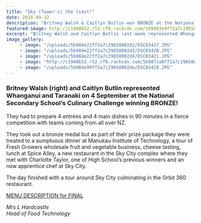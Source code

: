 ```yaml
---
title: "Sky (Tower's) the limit!"
date: 2018-09-12
description: "Britney Walsh & Caitlyn Butlin won BRONZE at the National Secondary School’s Culinary Challenge in Auckland..."
featured-image: http://c1940652.r52.cf0.rackcdn.com/5b9883e9ff2a7c29650002f2/41244227_2201708096538180_999643214258372608_n.jpg
excerpt: "Britney Walsh and Caitlyn Butlin last week represented Whanganui & Taranaki at the National Secondary School’s Culinary Challenge winning BRONZE!"
image_gallery:
     - image: "/uploads/5b984e22ff2a7c29650002d2/DSC03417.JPG"
     - image: "/uploads/5b984e22ff2a7c29650002d3/DSC03420.JPG"
     - image: "/uploads/5b984e22ff2a7c29650002d4/DSC03421.JPG"
     - image: "http://c1940652.r52.cf0.rackcdn.com/5b987ca8ff2a7c29650002e9/41199951_2201702209872102_5554235656894414848_n.jpg"
     - image: "/uploads/5b984e90ff2a7c29650002de/DSC03428.JPG"
---
```


<h3>Britney Walsh (right) and Caitlyn Butlin represented Whanganui and Taranaki on 4 September at the National Secondary School&rsquo;s Culinary Challenge winning BRONZE!</h3>
<p>They had to prepare 4 entr<span>&eacute;</span>es and 4 main dishes in 90 minutes in a fierce competition with teams coming from all over NZ.</p>
<p>They took out a bronze medal but as part of their prize package they were treated to a sumptuous dinner at Manukau Institute of Technology, a tour of Fresh Growers wholesale fruit and vegetable business, cheese tasting, lunch at Spice Alley, a new restaurant in the Sky City complex where they met with Charlotte Taylor, one of High School&rsquo;s previous winners and an now apprentice chef at Sky City.</p>
<p>The day finished with a tour around Sky City culminating in the Orbit 360 restaurant.</p>
<p><a href="http://c1940652.r52.cf0.rackcdn.com/5b9850e4ff2a7c29650002e0/FINAL-NSSCC-Menu-Card-2018-(Autosaved).pdf">MENU DESCRIPTION for FINAL</a></p>
<p><em>Mrs L Hardcastle</em><br /><em>Head of Food Technology</em></p>

